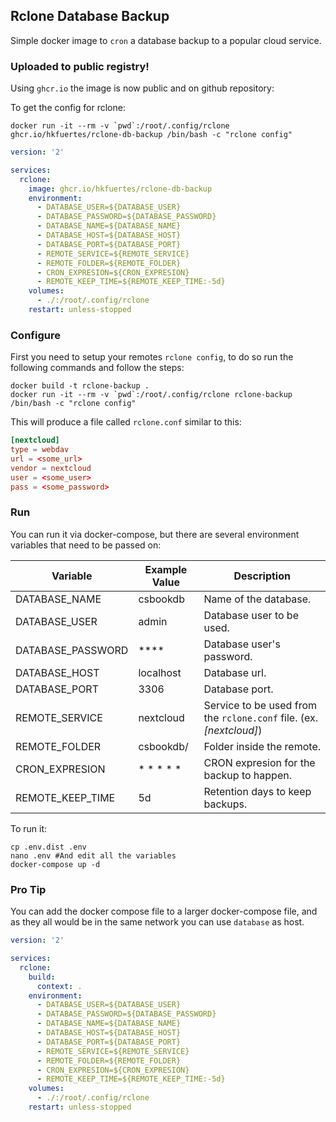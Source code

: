 ## Rclone Database Backup
Simple docker image to `cron` a database backup to a popular cloud service.

### Uploaded to public registry!
Using `ghcr.io` the image is now public and on github repository:

To get the config for rclone:
```shell
docker run -it --rm -v `pwd`:/root/.config/rclone ghcr.io/hkfuertes/rclone-db-backup /bin/bash -c "rclone config"
```

```yaml
version: '2'

services:
  rclone:
    image: ghcr.io/hkfuertes/rclone-db-backup
    environment:
      - DATABASE_USER=${DATABASE_USER}
      - DATABASE_PASSWORD=${DATABASE_PASSWORD}
      - DATABASE_NAME=${DATABASE_NAME}
      - DATABASE_HOST=${DATABASE_HOST}
      - DATABASE_PORT=${DATABASE_PORT}
      - REMOTE_SERVICE=${REMOTE_SERVICE}
      - REMOTE_FOLDER=${REMOTE_FOLDER}
      - CRON_EXPRESION=${CRON_EXPRESION}
      - REMOTE_KEEP_TIME=${REMOTE_KEEP_TIME:-5d}
    volumes:
      - ./:/root/.config/rclone
    restart: unless-stopped
```

### Configure
First you need to setup your remotes `rclone config`, to do so run the following commands and follow the steps:

```shell
docker build -t rclone-backup .
docker run -it --rm -v `pwd`:/root/.config/rclone rclone-backup /bin/bash -c "rclone config"
```

This will produce a file called `rclone.conf` similar to this:

```conf
[nextcloud]
type = webdav
url = <some_url>
vendor = nextcloud
user = <some_user>
pass = <some_password>
```

### Run
You can run it via docker-compose, but there are several environment variables that need to be passed on:

| Variable | Example Value | Description |
|--------- | ------------- | ----------- |
| DATABASE_NAME | csbookdb | Name of the database. |
| DATABASE_USER | admin | Database user to be used. |
| DATABASE_PASSWORD | **** | Database user's password. |
| DATABASE_HOST | localhost | Database url. |
| DATABASE_PORT | 3306 | Database port. |
| REMOTE_SERVICE | nextcloud | Service to be used from the `rclone.conf` file. (ex. _[nextcloud]_) |
| REMOTE_FOLDER | csbookdb/ | Folder inside the remote. |
| CRON_EXPRESION | * * * * * | CRON expresion for the backup to happen. |
| REMOTE_KEEP_TIME | 5d | Retention days to keep backups. |

To run it:

```shell
cp .env.dist .env
nano .env #And edit all the variables
docker-compose up -d
```

### Pro Tip
You can add the docker compose file to a larger docker-compose file, and as they all would be in the same network you can use `database` as host.

```yaml
version: '2'

services:
  rclone:
    build:
      context: .
    environment:
      - DATABASE_USER=${DATABASE_USER}
      - DATABASE_PASSWORD=${DATABASE_PASSWORD}
      - DATABASE_NAME=${DATABASE_NAME}
      - DATABASE_HOST=${DATABASE_HOST}
      - DATABASE_PORT=${DATABASE_PORT}
      - REMOTE_SERVICE=${REMOTE_SERVICE}
      - REMOTE_FOLDER=${REMOTE_FOLDER}
      - CRON_EXPRESION=${CRON_EXPRESION}
      - REMOTE_KEEP_TIME=${REMOTE_KEEP_TIME:-5d}
    volumes:
      - ./:/root/.config/rclone
    restart: unless-stopped
```